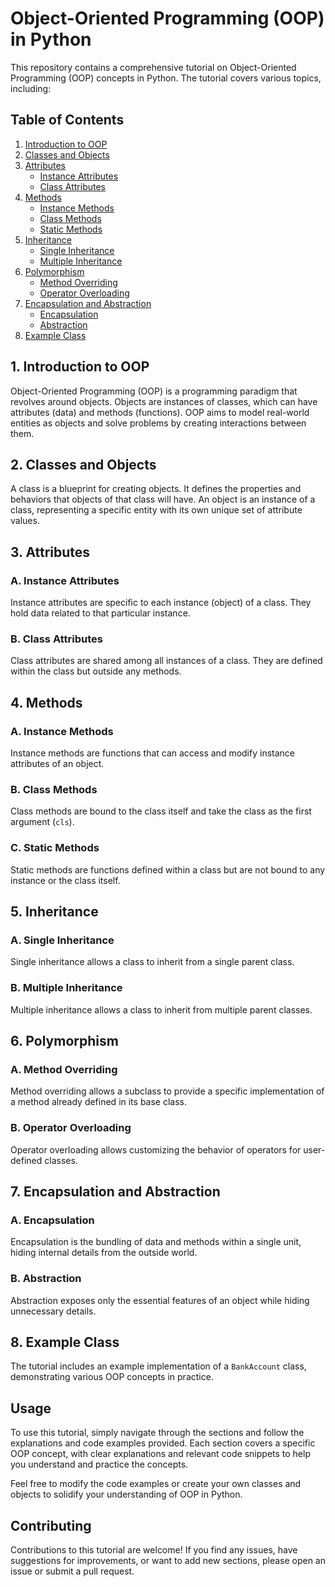 # Object-Oriented Programming (OOP) in Python

This repository contains a comprehensive tutorial on Object-Oriented Programming (OOP) concepts in Python. The tutorial covers various topics, including:

## Table of Contents

1. [Introduction to OOP](#1-introduction-to-oop)
2. [Classes and Objects](#2-classes-and-objects)
3. [Attributes](#3-attributes)
   - [Instance Attributes](#a-instance-attributes)
   - [Class Attributes](#b-class-attributes)
4. [Methods](#4-methods)
   - [Instance Methods](#a-instance-methods)
   - [Class Methods](#b-class-methods)
   - [Static Methods](#c-static-methods)
5. [Inheritance](#5-inheritance)
   - [Single Inheritance](#a-single-inheritance)
   - [Multiple Inheritance](#b-multiple-inheritance)
6. [Polymorphism](#6-polymorphism)
   - [Method Overriding](#a-method-overriding)
   - [Operator Overloading](#b-operator-overloading)
7. [Encapsulation and Abstraction](#7-encapsulation-and-abstraction)
   - [Encapsulation](#a-encapsulation)
   - [Abstraction](#b-abstraction)
8. [Example Class](#8-example-class)

## 1. Introduction to OOP

Object-Oriented Programming (OOP) is a programming paradigm that revolves around objects. Objects are instances of classes, which can have attributes (data) and methods (functions). OOP aims to model real-world entities as objects and solve problems by creating interactions between them.

## 2. Classes and Objects

A class is a blueprint for creating objects. It defines the properties and behaviors that objects of that class will have. An object is an instance of a class, representing a specific entity with its own unique set of attribute values.

## 3. Attributes

### A. Instance Attributes

Instance attributes are specific to each instance (object) of a class. They hold data related to that particular instance.

### B. Class Attributes

Class attributes are shared among all instances of a class. They are defined within the class but outside any methods.

## 4. Methods

### A. Instance Methods

Instance methods are functions that can access and modify instance attributes of an object.

### B. Class Methods

Class methods are bound to the class itself and take the class as the first argument (`cls`).

### C. Static Methods

Static methods are functions defined within a class but are not bound to any instance or the class itself.

## 5. Inheritance

### A. Single Inheritance

Single inheritance allows a class to inherit from a single parent class.

### B. Multiple Inheritance

Multiple inheritance allows a class to inherit from multiple parent classes.

## 6. Polymorphism

### A. Method Overriding

Method overriding allows a subclass to provide a specific implementation of a method already defined in its base class.

### B. Operator Overloading

Operator overloading allows customizing the behavior of operators for user-defined classes.

## 7. Encapsulation and Abstraction

### A. Encapsulation

Encapsulation is the bundling of data and methods within a single unit, hiding internal details from the outside world.

### B. Abstraction

Abstraction exposes only the essential features of an object while hiding unnecessary details.

## 8. Example Class

The tutorial includes an example implementation of a `BankAccount` class, demonstrating various OOP concepts in practice.

## Usage

To use this tutorial, simply navigate through the sections and follow the explanations and code examples provided. Each section covers a specific OOP concept, with clear explanations and relevant code snippets to help you understand and practice the concepts.

Feel free to modify the code examples or create your own classes and objects to solidify your understanding of OOP in Python.

## Contributing

Contributions to this tutorial are welcome! If you find any issues, have suggestions for improvements, or want to add new sections, please open an issue or submit a pull request.
